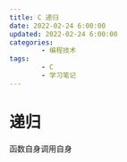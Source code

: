 ```yaml
---
title: C 递归
date: 2022-02-24 6:00:00
updated: 2022-02-24 6:00:00
categories:
        - 编程技术
tags:
        - C
        - 学习笔记
---
```


# 递归

函数自身调用自身